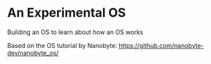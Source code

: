 # An Experimental OS

Building an OS to learn about how an OS works

Based on the OS tutorial by Nanobyte: https://github.com/nanobyte-dev/nanobyte_os/
